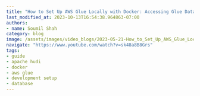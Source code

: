 ```yaml
---
title: "How to Set Up AWS Glue Locally with Docker: Accessing Glue Database & Table in Your LocalEnvironment"
last_modified_at: 2023-10-13T16:54:38.964863-07:00
authors:
- name: Soumil Shah
category: blog
image: /assets/images/video_blogs/2023-05-21-How_to_Set_Up_AWS_Glue_Locally.png
navigate: "https://www.youtube.com/watch?v=sk48a8B8Grs"
tags:
- guide
- apache hudi
- docker
- aws glue
- development setup
- database
---
```

